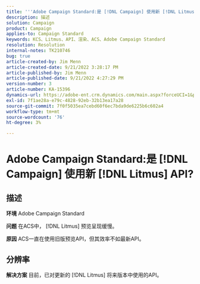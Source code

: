 ```yaml
---
title: '''Adobe Campaign Standard:是 [!DNL Campaign] 使用新 [!DNL Litmus] API？”'
description: 描述
solution: Campaign
product: Campaign
applies-to: Campaign Standard
keywords: KCS、Litmus、API、渲染、ACS、Adobe Campaign Standard
resolution: Resolution
internal-notes: TK210746
bug: true
article-created-by: Jim Menn
article-created-date: 9/21/2022 3:28:17 PM
article-published-by: Jim Menn
article-published-date: 9/21/2022 4:27:29 PM
version-number: 3
article-number: KA-15396
dynamics-url: https://adobe-ent.crm.dynamics.com/main.aspx?forceUCI=1&pagetype=entityrecord&etn=knowledgearticle&id=8c66a603-c239-ed11-9db1-0022480866ad
exl-id: 7f1ae28a-e79c-4828-92eb-32b13ea17a28
source-git-commit: 7f0f5035ea7cebd60f6ec7bda9de6225b6c602a4
workflow-type: tm+mt
source-wordcount: '76'
ht-degree: 3%

---
```


# Adobe Campaign Standard:是 [!DNL Campaign] 使用新 [!DNL Litmus] API?

## 描述


<b>环境</b>
Adobe Campaign Standard

<b>问题</b>
在ACS中， [!DNL Litmus] 预览呈现缓慢。

<b>原因</b>
ACS一直在使用旧版预览API，但其效率不如最新API。


## 分辨率


<b>解决方案</b>
目前，已对更新的 [!DNL Litmus] 将来版本中使用的API。
